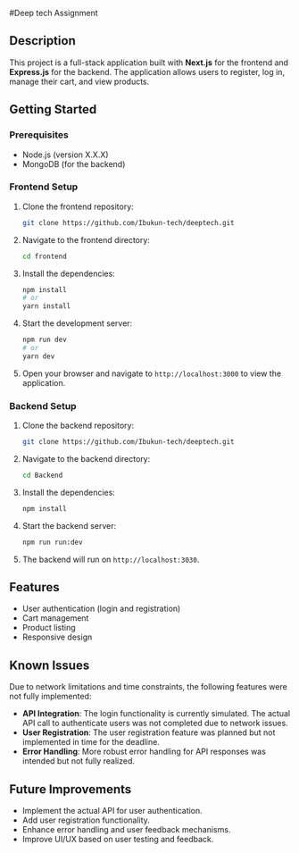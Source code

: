 #Deep tech Assignment

## Description
This project is a full-stack application built with **Next.js** for the frontend and **Express.js** for the backend. The application allows users to register, log in, manage their cart, and view products.

## Getting Started

### Prerequisites
- Node.js (version X.X.X)
- MongoDB (for the backend)

### Frontend Setup

1. Clone the frontend repository:
   ```bash
   git clone https://github.com/Ibukun-tech/deeptech.git
   ```
2. Navigate to the frontend directory:
   ```bash
   cd frontend
   ```
3. Install the dependencies:
   ```bash
   npm install
   # or
   yarn install
   ```

4. Start the development server:
   ```bash
   npm run dev
   # or
   yarn dev
   ```

5. Open your browser and navigate to `http://localhost:3000` to view the application.

### Backend Setup

1. Clone the backend repository:
   ```bash
   git clone https://github.com/Ibukun-tech/deeptech.git
   ```
2. Navigate to the backend directory:
   ```bash
   cd Backend
   ```
3. Install the dependencies:
   ```bash
   npm install
   ```

4. Start the backend server:
   ```bash
   npm run run:dev
   ```

5. The backend will run on `http://localhost:3030`.

## Features
- User authentication (login and registration)
- Cart management
- Product listing
- Responsive design

## Known Issues
Due to network limitations and time constraints, the following features were not fully implemented:
- **API Integration**: The login functionality is currently simulated. The actual API call to authenticate users was not completed due to network issues.
- **User Registration**: The user registration feature was planned but not implemented in time for the deadline.
- **Error Handling**: More robust error handling for API responses was intended but not fully realized.

## Future Improvements
- Implement the actual API for user authentication.
- Add user registration functionality.
- Enhance error handling and user feedback mechanisms.
- Improve UI/UX based on user testing and feedback.




